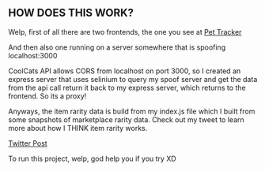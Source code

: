 ## HOW DOES THIS WORK?

Welp, first of all there are two frontends, the one you see at [Pet Tracker](https://pet-tracker.eldy.io/)

And then also one running on a server somewhere that is spoofing localhost:3000

CoolCats API allows CORS from localhost on port 3000, so I created an express server
that uses selinium to query my spoof server and get the data from the api call
return it back to my express server, which returns to the frontend. So its a proxy!

Anyways, the item rarity data is build from my index.js file which I built from some 
snapshots of marketplace rarity data. Check out my tweet to learn more about how I THINK
item rarity works.

[Twitter Post](https://twitter.com/eldor4747/status/1514835063782862849?s=20&t=19WsG-MjZ_AJbnFO5OMYcQ)

To run this project, welp, god help you if you try XD